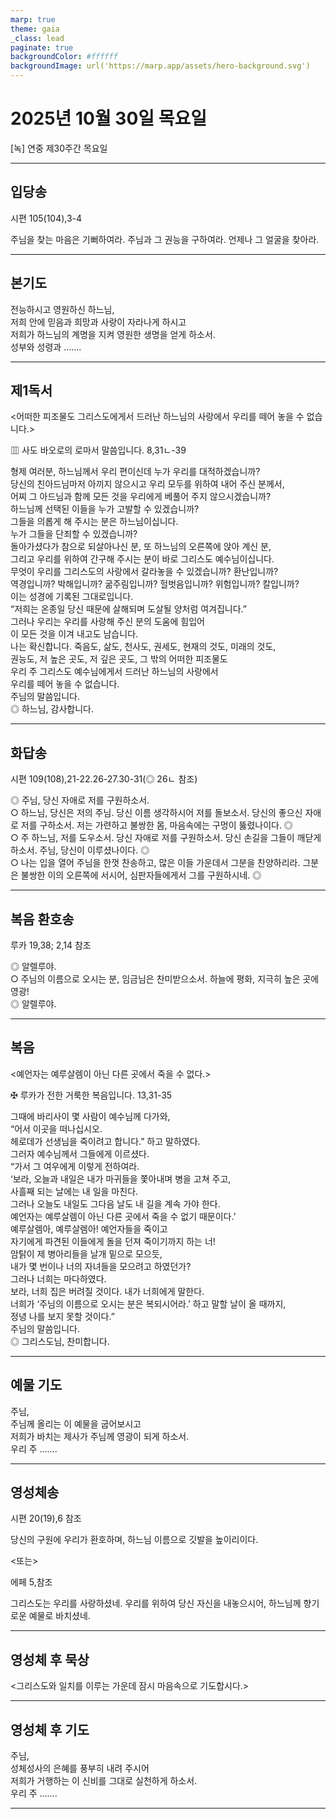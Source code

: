 ```yaml
---
marp: true
theme: gaia
_class: lead
paginate: true
backgroundColor: #ffffff
backgroundImage: url('https://marp.app/assets/hero-background.svg')
---
```


# 2025년 10월 30일 목요일

[녹] 연중 제30주간 목요일  




---

## 입당송

시편 105(104),3-4

주님을 찾는 마음은 기뻐하여라. 주님과 그 권능을 구하여라. 언제나 그 얼굴을 찾아라.  
  


---

## 본기도

전능하시고 영원하신 하느님,  
저희 안에 믿음과 희망과 사랑이 자라나게 하시고  
저희가 하느님의 계명을 지켜 영원한 생명을 얻게 하소서.  
성부와 성령과 …….  
  


---

## 제1독서

<어떠한 피조물도 그리스도에게서 드러난 하느님의 사랑에서 우리를 떼어 놓을 수 없습니다.>

▥ 사도 바오로의 로마서 말씀입니다. 8,31ㄴ-39

형제 여러분, 하느님께서 우리 편이신데 누가 우리를 대적하겠습니까?  
당신의 친아드님마저 아끼지 않으시고 우리 모두를 위하여 내어 주신 분께서,  
어찌 그 아드님과 함께 모든 것을 우리에게 베풀어 주지 않으시겠습니까?  
하느님께 선택된 이들을 누가 고발할 수 있겠습니까?  
그들을 의롭게 해 주시는 분은 하느님이십니다.  
누가 그들을 단죄할 수 있겠습니까?  
돌아가셨다가 참으로 되살아나신 분, 또 하느님의 오른쪽에 앉아 계신 분,  
그리고 우리를 위하여 간구해 주시는 분이 바로 그리스도 예수님이십니다.  
무엇이 우리를 그리스도의 사랑에서 갈라놓을 수 있겠습니까? 환난입니까?  
역경입니까? 박해입니까? 굶주림입니까? 헐벗음입니까? 위험입니까? 칼입니까?  
이는 성경에 기록된 그대로입니다.  
“저희는 온종일 당신 때문에 살해되며 도살될 양처럼 여겨집니다.”  
그러나 우리는 우리를 사랑해 주신 분의 도움에 힘입어  
이 모든 것을 이겨 내고도 남습니다.  
나는 확신합니다. 죽음도, 삶도, 천사도, 권세도, 현재의 것도, 미래의 것도,  
권능도, 저 높은 곳도, 저 깊은 곳도, 그 밖의 어떠한 피조물도  
우리 주 그리스도 예수님에게서 드러난 하느님의 사랑에서  
우리를 떼어 놓을 수 없습니다.  
주님의 말씀입니다.  
◎ 하느님, 감사합니다.  
  


---

## 화답송

시편 109(108),21-22.26-27.30-31(◎ 26ㄴ 참조)

◎ 주님, 당신 자애로 저를 구원하소서.  
○ 하느님, 당신은 저의 주님. 당신 이름 생각하시어 저를 돌보소서. 당신의 좋으신 자애로 저를 구하소서. 저는 가련하고 불쌍한 몸, 마음속에는 구멍이 뚫렸나이다. ◎  
○ 주 하느님, 저를 도우소서. 당신 자애로 저를 구원하소서. 당신 손길을 그들이 깨닫게 하소서. 주님, 당신이 이루셨나이다. ◎  
○ 나는 입을 열어 주님을 한껏 찬송하고, 많은 이들 가운데서 그분을 찬양하리라. 그분은 불쌍한 이의 오른쪽에 서시어, 심판자들에게서 그를 구원하시네. ◎  
  


---

## 복음 환호송

루카 19,38; 2,14 참조

◎ 알렐루야.  
○ 주님의 이름으로 오시는 분, 임금님은 찬미받으소서. 하늘에 평화, 지극히 높은 곳에 영광!  
◎ 알렐루야.  
  


---

## 복음

<예언자는 예루살렘이 아닌 다른 곳에서 죽을 수 없다.>

✠ 루카가 전한 거룩한 복음입니다. 13,31-35

그때에 바리사이 몇 사람이 예수님께 다가와,  
“어서 이곳을 떠나십시오.  
헤로데가 선생님을 죽이려고 합니다.” 하고 말하였다.  
그러자 예수님께서 그들에게 이르셨다.  
“가서 그 여우에게 이렇게 전하여라.  
‘보라, 오늘과 내일은 내가 마귀들을 쫓아내며 병을 고쳐 주고,  
사흘째 되는 날에는 내 일을 마친다.  
그러나 오늘도 내일도 그다음 날도 내 길을 계속 가야 한다.  
예언자는 예루살렘이 아닌 다른 곳에서 죽을 수 없기 때문이다.’  
예루살렘아, 예루살렘아! 예언자들을 죽이고  
자기에게 파견된 이들에게 돌을 던져 죽이기까지 하는 너!  
암탉이 제 병아리들을 날개 밑으로 모으듯,  
내가 몇 번이나 너의 자녀들을 모으려고 하였던가?  
그러나 너희는 마다하였다.  
보라, 너희 집은 버려질 것이다. 내가 너희에게 말한다.  
너희가 ‘주님의 이름으로 오시는 분은 복되시어라.’ 하고 말할 날이 올 때까지,  
정녕 나를 보지 못할 것이다.”  
주님의 말씀입니다.  
◎ 그리스도님, 찬미합니다.  
  


---

## 예물 기도

주님,  
주님께 올리는 이 예물을 굽어보시고  
저희가 바치는 제사가 주님께 영광이 되게 하소서.  
우리 주 …….  
  


---

## 영성체송

시편 20(19),6 참조

당신의 구원에 우리가 환호하며, 하느님 이름으로 깃발을 높이리이다.  
  
<또는>  
  
에페 5,참조  
  
그리스도는 우리를 사랑하셨네. 우리를 위하여 당신 자신을 내놓으시어, 하느님께 향기로운 예물로 바치셨네.  


---

## 영성체 후 묵상

<그리스도와 일치를 이루는 가운데 잠시 마음속으로 기도합시다.>  


---

## 영성체 후 기도

주님,  
성체성사의 은혜를 풍부히 내려 주시어  
저희가 거행하는 이 신비를 그대로 실천하게 하소서.  
우리 주 …….  
  


---
